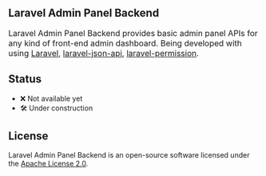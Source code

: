 ## Laravel Admin Panel Backend
<p style="font-size: 16px">Laravel Admin Panel Backend provides basic admin panel APIs for any kind of
front-end admin dashboard. Being developed with using
<a href="https://github.com/laravel/laravel">Laravel</a>,
<a href="https://github.com/laravel-json-api/laravel">laravel-json-api</a>,
<a href="https://github.com/spatie/laravel-permission">laravel-permission</a>.</p>

## Status
- ❌ Not available yet
- 🛠️ Under construction

## License
Laravel Admin Panel Backend is an open-source software licensed under the [Apache License 2.0](https://github.com/laravel-json-api/laravel/blob/develop/LICENSE).